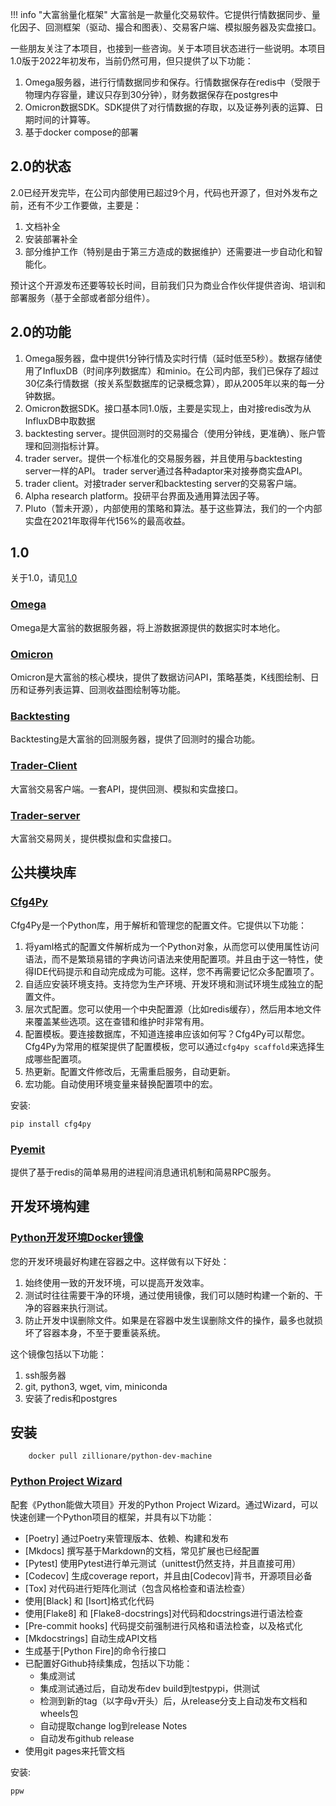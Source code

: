 !!! info "大富翁量化框架"
    大富翁是一款量化交易软件。它提供行情数据同步、量化因子、回测框架（驱动、撮合和图表）、交易客户端、模拟服务器及实盘接口。

一些朋友关注了本项目，也接到一些咨询。关于本项目状态进行一些说明。本项目1.0版于2022年初发布，当前仍然可用，但只提供了以下功能：

1. Omega服务器，进行行情数据同步和保存。行情数据保存在redis中（受限于物理内存容量，建议只存到30分钟），财务数据保存在postgres中
2. Omicron数据SDK。SDK提供了对行情数据的存取，以及证券列表的运算、日期时间的计算等。
3. 基于docker compose的部署

## 2.0的状态
2.0已经开发完毕，在公司内部使用已超过9个月，代码也开源了，但对外发布之前，还有不少工作要做，主要是：

1. 文档补全
2. 安装部署补全
3. 部分维护工作（特别是由于第三方造成的数据维护）还需要进一步自动化和智能化。

预计这个开源发布还要等较长时间，目前我们只为商业合作伙伴提供咨询、培训和部署服务（基于全部或者部分组件）。

## 2.0的功能
1. Omega服务器，盘中提供1分钟行情及实时行情（延时低至5秒）。数据存储使用了InfluxDB（时间序列数据库）和minio。在公司内部，我们已保存了超过30亿条行情数据（按关系型数据库的记录概念算），即从2005年以来的每一分钟数据。
2. Omicron数据SDK。接口基本同1.0版，主要是实现上，由对接redis改为从InfluxDB中取数据
3. backtesting server。提供回测时的交易撮合（使用分钟线，更准确）、账户管理和回测指标计算。
4. trader server。提供一个标准化的交易服务器，并且使用与backtesting server一样的API。 trader server通过各种adaptor来对接券商实盘API。
5. trader client。对接trader server和backtesting server的交易客户端。
6. Alpha research platform。投研平台界面及通用算法因子等。
7. Pluto（暂未开源），内部使用的策略和算法。基于这些算法，我们的一个内部实盘在2021年取得年代156%的最高收益。
## 1.0
关于1.0，请见[1.0](1.0.md)

### [Omega](https://github.com/zillionare/omega)
Omega是大富翁的数据服务器，将上游数据源提供的数据实时本地化。

### [Omicron](https://zillionare.github.io/omicron)
Omicron是大富翁的核心模块，提供了数据访问API，策略基类，K线图绘制、日历和证券列表运算、回测收益图绘制等功能。
### [Backtesting](https://zillionare.github.io/backtesting)
Backtesting是大富翁的回测服务器，提供了回测时的撮合功能。
### [Trader-Client](https://zillionare.github.io/trader-client/)
大富翁交易客户端。一套API，提供回测、模拟和实盘接口。
### [Trader-server](https://github.com/zillionare/trader-server)
大富翁交易网关，提供模拟盘和实盘接口。

## 公共模块库
### [Cfg4Py](https://pypi.org/project/cfg4py/)

Cfg4Py是一个Python库，用于解析和管理您的配置文件。它提供以下功能：

1. 将yaml格式的配置文件解析成为一个Python对象，从而您可以使用属性访问语法，而不是繁琐易错的字典访问语法来使用配置项。并且由于这一特性，使得IDE代码提示和自动完成成为可能。这样，您不再需要记忆众多配置项了。
2. 自适应安装环境支持。支持您为生产环境、开发环境和测试环境生成独立的配置文件。
3. 层次式配置。您可以使用一个中央配置源（比如redis缓存），然后用本地文件来覆盖某些选项。这在查错和维护时非常有用。
4. 配置模板。要连接数据库，不知道连接串应该如何写？Cfg4Py可以帮您。Cfg4Py为常用的框架提供了配置模板，您可以通过`cfg4py scaffold`来选择生成哪些配置项。
5. 热更新。配置文件修改后，无需重启服务，自动更新。
6. 宏功能。自动使用环境变量来替换配置项中的宏。

安装:
```
pip install cfg4py
```

### [Pyemit](https://github.com/zillionare/pyemit)
提供了基于redis的简单易用的进程间消息通讯机制和简易RPC服务。

## 开发环境构建
### [Python开发环境Docker镜像](https://hub.docker.com/r/zillionare/python-dev-machine)

您的开发环境最好构建在容器之中。这样做有以下好处：

1. 始终使用一致的开发环境，可以提高开发效率。
2. 测试时往往需要干净的环境，通过使用镜像，我们可以随时构建一个新的、干净的容器来执行测试。
3. 防止开发中误删除文件。如果是在容器中发生误删除文件的操作，最多也就损坏了容器本身，不至于要重装系统。

这个镜像包括以下功能：

1. ssh服务器
2. git, python3, wget, vim, miniconda
3. 安装了redis和postgres

## 安装
```
    docker pull zillionare/python-dev-machine
```

### [Python Project Wizard](https://zillionare.github.io/cookiecutter-pypackage)

配套《Python能做大项目》开发的Python Project Wizard。通过Wizard，可以快速创建一个Python项目的框架，并具有以下功能：

* [Poetry]  通过Poetry来管理版本、依赖、构建和发布
* [Mkdocs] 撰写基于Markdown的文档，常见扩展也已经配置
* [Pytest] 使用Pytest进行单元测试（unittest仍然支持，并且直接可用）
* [Codecov] 生成coverage report，并且由[Codecov]背书，开源项目必备
* [Tox] 对代码进行矩阵化测试（包含风格检查和语法检查）
* 使用[Black] 和 [Isort]格式化代码
* 使用[Flake8] 和 [Flake8-docstrings]对代码和docstrings进行语法检查
* [Pre-commit hooks] 代码提交前强制进行风格和语法检查，以及格式化
* [Mkdocstrings] 自动生成API文档
* 生成基于[Python Fire]的命令行接口
* 已配置好Github持续集成，包括以下功能：
    - 集成测试
    - 集成测试通过后，自动发布dev build到testpypi，供测试
    - 检测到新的tag（以字母v开头）后，从release分支上自动发布文档和wheels包
    - 自动提取change log到release Notes
    - 自动发布github release
* 使用git pages来托管文档

安装:
```
ppw
```

